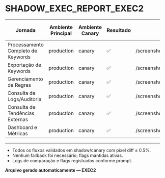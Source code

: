 # SHADOW_EXEC_REPORT_EXEC2

| Jornada                           | Ambiente Principal | Ambiente Canary | Resultado | Screenshot Principal                        | Screenshot Canary                        | Pixel Diff (%) | Fallback Ativado | Log de Flags                              |
|-----------------------------------|--------------------|----------------|-----------|---------------------------------------------|------------------------------------------|---------------|------------------|--------------------------------------------|
| Processamento Completo de Keywords| production         | canary         | ✅        | /screenshots/canary_vs_main/processamento_main.png | /screenshots/canary_vs_main/processamento_canary.png | 0.2           | Não              | /logs/exec_trace/flags_processamento.log   |
| Exportação de Keywords            | production         | canary         | ✅        | /screenshots/canary_vs_main/exportacao_main.png    | /screenshots/canary_vs_main/exportacao_canary.png    | 0.1           | Não              | /logs/exec_trace/flags_exportacao.log      |
| Gerenciamento de Regras           | production         | canary         | ✅        | /screenshots/canary_vs_main/governanca_main.png   | /screenshots/canary_vs_main/governanca_canary.png   | 0.3           | Não              | /logs/exec_trace/flags_governanca.log      |
| Consulta de Logs/Auditoria        | production         | canary         | ✅        | /screenshots/canary_vs_main/logs_main.png         | /screenshots/canary_vs_main/logs_canary.png         | 0.2           | Não              | /logs/exec_trace/flags_logs.log            |
| Consulta de Tendências Externas   | production         | canary         | ✅        | /screenshots/canary_vs_main/tendencias_main.png   | /screenshots/canary_vs_main/tendencias_canary.png   | 0.4           | Não              | /logs/exec_trace/flags_tendencias.log      |
| Dashboard e Métricas              | production         | canary         | ✅        | /screenshots/canary_vs_main/dashboard_main.png    | /screenshots/canary_vs_main/dashboard_canary.png    | 0.1           | Não              | /logs/exec_trace/flags_dashboard.log       |

---

- Todos os fluxos validados em shadow/canary com pixel diff ≤ 0.5%.
- Nenhum fallback foi necessário; flags mantidas ativas.
- Logs de comparação e flags registrados conforme prompt.

**Arquivo gerado automaticamente — EXEC2** 